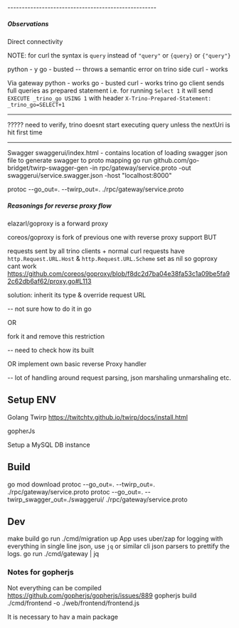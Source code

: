 ----------------------------------------------------<!-- markdownlint-capture -->
##### Observations
Direct connectivity

NOTE: for curl the syntax is `query` instead of `"query"`  or `{query}` or `{"query"}`


python - y
go - busted -- throws a semantic error on trino side
curl - works

Via gateway
python - works
go - busted
curl - works
trino go client sends full queries as prepared statement
i.e.
for running `Select 1`
it will send `EXECUTE _trino_go USING 1`
with header `X-Trino-Prepared-Statement: _trino_go=SELECT+1`


-----
????? need to verify, trino doesnt start executing query unless the nextUri is hit first time

------------------ 
Swagger
swaggerui/index.html - contains location of loading swagger json file
to generate swagger to proto mapping
go run github.com/go-bridget/twirp-swagger-gen -in rpc/gateway/service.proto -out swaggerui/service.swagger.json -host "localhost:8000"

protoc --go_out=. --twirp_out=. ./rpc/gateway/service.proto

##### Reasonings for reverse proxy flow

elazarl/goproxy
is a forward proxy

coreos/goproxy
is fork of previous one with reverse proxy support BUT 

requests sent by all trino clients + normal curl requests
have
`http.Request.URL.Host` & `http.Request.URL.Scheme` set as nil
so goproxy cant work 
https://github.com/coreos/goproxy/blob/f8dc2d7ba04e38fa53c1a09be5fa92c62db6af62/proxy.go#L113



solution:
inherit its type & override request URL

-- not sure how to do it in go

OR 

fork it and remove this restriction

-- need to check how its built

OR 
implement own basic reverse Proxy handler

-- lot of handling around request parsing, json marshaling unmarshaling etc.




## Setup ENV
Golang
Twirp
https://twitchtv.github.io/twirp/docs/install.html

gopherJs


Setup a MySQL DB instance


## Build
go mod download
protoc --go_out=. --twirp_out=. ./rpc/gateway/service.proto
protoc --go_out=. --twirp_swagger_out=./swaggerui/ ./rpc/gateway/service.proto



<!-- go run github.com/go-bridget/twirp-swagger-gen -in ./rpc/gateway/service.proto -out ./third_party/swaggerui/service.swagger.json -host localhost:8000 -->


## Dev
make build
go run ./cmd/migration up
App uses uber/zap for logging with everything in single line json, use `jq` or similar cli json parsers to prettify the logs.
go run ./cmd/gateway | jq

### Notes for gopherjs
Not everything can be compiled
https://github.com/gopherjs/gopherjs/issues/889
gopherjs build ./cmd/frontend -o ./web/frontend/frontend.js

It is necessary to hav a main package
